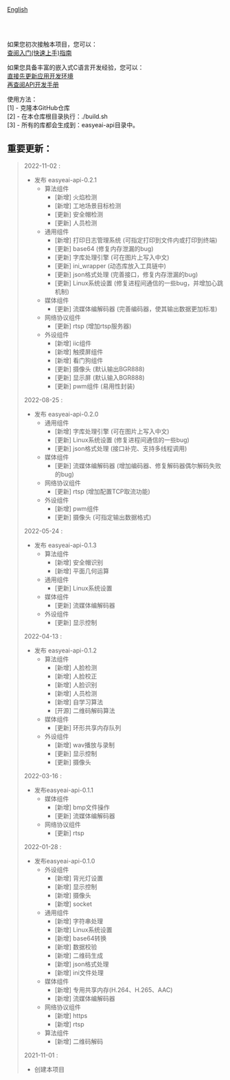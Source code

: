 <br/>
<br/>


[English](README.md)

<br />
<br />

如果您初次接触本项目，您可以：  
[查阅入门(快速上手)指南](https://www.easy-eai.com/document_details/3/133)

如果您具备丰富的嵌入式C语言开发经验，您可以：  
[直接先更新应用开发环境](https://www.easy-eai.com/document_details/3/135)  
[再查阅API开发手册](https://www.easy-eai.com/document_details/3/129)


使用方法：  
[1] - 克隆本GitHub仓库   
[2] - 在本仓库根目录执行：./build.sh   
[3] - 所有的库都会生成到：easyeai-api目录中。

重要更新：
---
> 2022-11-02 : 
> * 发布 easyeai-api-0.2.1
>   * 算法组件
> 	  * [新增] 火焰检测
> 	  * [新增] 工地场景目标检测
> 	  * [更新] 安全帽检测
> 	  * [更新] 人员检测
>   * 通用组件
> 	  * [新增] 打印日志管理系统 (可指定打印到文件内或打印到终端)
> 	  * [更新] base64 (修复内存泄漏的bug)
> 	  * [更新] 字库处理引擎 (可在图片上写入中文)
> 	  * [更新] ini_wrapper (动态库放入工具链中)
> 	  * [更新] json格式处理 (完善接口，修复内存泄漏的bug)
> 	  * [更新] Linux系统设置 (修复进程间通信的一些bug，并增加心跳机制)
>   * 媒体组件
> 	  * [更新] 流媒体编解码器 (完善编码器，使其输出数据更加标准)
>   * 网络协议组件
> 	  * [更新] rtsp (增加rtsp服务器)
>   * 外设组件
> 	  * [新增] iic组件
> 	  * [新增] 触摸屏组件
> 	  * [新增] 看门狗组件
> 	  * [更新] 摄像头 (默认输出BGR888)
> 	  * [更新] 显示屏 (默认输入BGR888)
> 	  * [更新] pwm组件 (易用性封装)
>
> 2022-08-25 : 
> * 发布 easyeai-api-0.2.0
>   * 通用组件
> 	  * [新增] 字库处理引擎 (可在图片上写入中文)
> 	  * [更新] Linux系统设置 (修复进程间通信的一些bug)
> 	  * [更新] json格式处理 (接口补完、支持多线程调用)
>   * 媒体组件
> 	  * [更新] 流媒体编解码器 (增加编码器、修复解码器偶尔解码失败的bug)
>   * 网络协议组件
> 	  * [更新] rtsp (增加配置TCP取流功能)
>   * 外设组件
> 	  * [新增] pwm组件
> 	  * [更新] 摄像头 (可指定输出数据格式)
>
> 2022-05-24 : 
> * 发布 easyeai-api-0.1.3
>   * 算法组件
> 	  * [新增] 安全帽识别
> 	  * [新增] 平面几何运算
>   * 通用组件
> 	  * [更新] Linux系统设置
>   * 媒体组件
> 	  * [更新] 流媒体编解码器
>   * 外设组件
> 	  * [更新] 显示控制
>
> 2022-04-13 : 
> * 发布 easyeai-api-0.1.2
>   * 算法组件
> 	  * [新增] 人脸检测
> 	  * [新增] 人脸校正
> 	  * [新增] 人脸识别
> 	  * [新增] 人员检测
> 	  * [新增] 自学习算法
> 	  * [开源] 二维码解码算法
>   * 媒体组件
> 	  * [更新] 环形共享内存队列
>   * 外设组件
> 	  * [新增] wav播放与录制
> 	  * [更新] 显示控制
> 	  * [更新] 摄像头
>
> 2022-03-16 : 
> * 发布easyeai-api-0.1.1
>   * 媒体组件
> 	  * [新增] bmp文件操作
> 	  * [更新] 流媒体编解码器
>   * 网络协议组件
> 	  * [更新] rtsp
>
> 2022-01-28 : 
> * 发布easyeai-api-0.1.0
>   * 外设组件
> 	  * [新增] 背光灯设置
> 	  * [新增] 显示控制
> 	  * [新增] 摄像头
> 	  * [新增] socket
>   * 通用组件
> 	  * [新增] 字符串处理
> 	  * [新增] Linux系统设置
> 	  * [新增] base64转换
> 	  * [新增] 数据校验
> 	  * [新增] 二维码生成
> 	  * [新增] json格式处理
> 	  * [新增] ini文件处理
>   * 媒体组件
> 	  * [新增] 专用共享内存(H.264、H.265、AAC)
> 	  * [新增] 流媒体编解码器
>   * 网络协议组件
> 	  * [新增] https
> 	  * [新增] rtsp
>   * 算法组件
> 	  * [新增] 二维码解码
>
> 2021-11-01 : 
> * 创建本项目